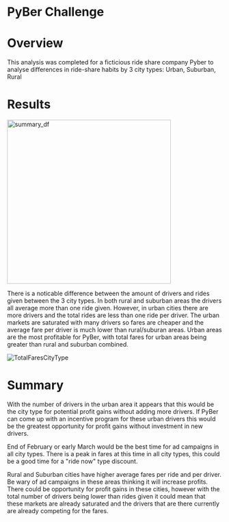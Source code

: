 # PyBer Challenge

# Overview
This analysis was completed for a ficticious ride share company Pyber to analyse differences in ride-share habits by 3 city types: Urban, Suburban, Rural

# Results

<img width="383" alt="summary_df" src="https://user-images.githubusercontent.com/95047485/150694176-6dbc521e-17fe-4730-a7e1-2d1eeb6dccef.PNG">


There is a noticable difference between the amount of drivers and rides given between the 3 city types. In both rural and suburban areas the drivers all average more than one ride given. However, in urban cities there are more drivers and the total rides are less than one ride per driver. The urban markets are saturated with many drivers so fares are cheaper and the average fare per driver is much lower than rural/suburan areas. Urban areas are the most profitable for PyBer, with total fares for urban areas being greater than rural and suburban combined. 

![TotalFaresCityType](https://user-images.githubusercontent.com/95047485/150694443-92c48034-c590-4321-9b33-acf2b325065c.png)


# Summary 
With the number of drivers in the urban area it appears that this would be the city type for potential profit gains without adding more drivers. If PyBer can come up with an incentive program for these urban drivers this would be the greatest opportunity for profit gains without investment in new drivers.

End of February or early March would be the best time for ad campaigns in all city types. There is a peak in fares at this time in all city types, this could be a good time for a "ride now" type discount.

Rural and Suburban cities have higher average fares per ride and per driver. Be wary of ad campaigns in these areas thinking it will increase profits. There could be opportunity for profit gains in these cities, however with the total number of drivers being lower than rides given it could mean that these markets are already saturated and the drivers that are there currently are already competing for the fares.

